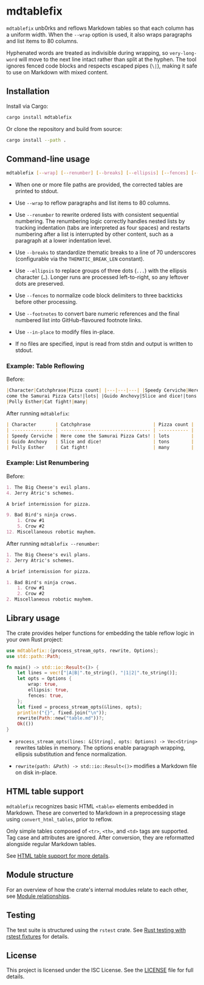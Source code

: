 # mdtablefix

`mdtablefix` unb0rks and reflows Markdown tables so that each column has a
uniform width. When the `--wrap` option is used, it also wraps paragraphs and
list items to 80 columns.

Hyphenated words are treated as indivisible during wrapping, so
`very-long-word` will move to the next line intact rather than split at the
hyphen. The tool ignores fenced code blocks and respects escaped pipes (`\|`),
making it safe to use on Markdown with mixed content.

## Installation

Install via Cargo:

```bash
cargo install mdtablefix
```

Or clone the repository and build from source:

```bash
cargo install --path .
```

## Command-line usage

```bash
mdtablefix [--wrap] [--renumber] [--breaks] [--ellipsis] [--fences] [--footnotes] [--in-place] [FILE...]
```

- When one or more file paths are provided, the corrected tables are printed to
  stdout.

- Use `--wrap` to reflow paragraphs and list items to 80 columns.

- Use `--renumber` to rewrite ordered lists with consistent sequential
  numbering. The renumbering logic correctly handles nested lists by tracking
  indentation (tabs are interpreted as four spaces) and restarts numbering
  after a list is interrupted by other content, such as a paragraph at a lower
  indentation level.

- Use `--breaks` to standardize thematic breaks to a line of 70 underscores
  (configurable via the `THEMATIC_BREAK_LEN` constant).

- Use `--ellipsis` to replace groups of three dots (`...`) with the ellipsis
  character (`…`). Longer runs are processed left-to-right, so any leftover
  dots are preserved.

- Use `--fences` to normalize code block delimiters to three backticks before
  other processing.

- Use `--footnotes` to convert bare numeric references and the final numbered
  list into GitHub-flavoured footnote links.

- Use `--in-place` to modify files in-place.

- If no files are specified, input is read from stdin and output is written to
  stdout.

### Example: Table Reflowing

Before:

```markdown
|Character|Catchphrase|Pizza count| |---|---|---| |Speedy Cerviche|Here
come the Samurai Pizza Cats!|lots| |Guido Anchovy|Slice and dice!|tons|
|Polly Esther|Cat fight!|many|
```

After running `mdtablefix`:

```markdown
| Character       | Catchphrase                       | Pizza count |
| --------------- | --------------------------------- | ----------- |
| Speedy Cerviche | Here come the Samurai Pizza Cats! | lots        |
| Guido Anchovy   | Slice and dice!                   | tons        |
| Polly Esther    | Cat fight!                        | many        |
```

### Example: List Renumbering

Before:

```markdown
1. The Big Cheese's evil plans.
4. Jerry Atric's schemes.

A brief intermission for pizza.

9. Bad Bird's ninja crows.
    1. Crow #1
    5. Crow #2
12. Miscellaneous robotic mayhem.
```

After running `mdtablefix --renumber`:

```markdown
1. The Big Cheese's evil plans.
2. Jerry Atric's schemes.

A brief intermission for pizza.

1. Bad Bird's ninja crows.
    1. Crow #1
    2. Crow #2
2. Miscellaneous robotic mayhem.
```

## Library usage

The crate provides helper functions for embedding the table reflow logic in
your own Rust project:

```rust
use mdtablefix::{process_stream_opts, rewrite, Options};
use std::path::Path;

fn main() -> std::io::Result<()> {
    let lines = vec!["|A|B|".to_string(), "|1|2|".to_string()];
    let opts = Options {
        wrap: true,
        ellipsis: true,
        fences: true,
    };
    let fixed = process_stream_opts(&lines, opts);
    println!("{}", fixed.join("\n"));
    rewrite(Path::new("table.md"))?;
    Ok(())
}
```

- `process_stream_opts(lines: &[String], opts: Options) -> Vec<String>`
  rewrites tables in memory. The options enable paragraph wrapping, ellipsis
  substitution and fence normalization.

- `rewrite(path: &Path) -> std::io::Result<()>` modifies a Markdown file on
  disk in-place.

## HTML table support

`mdtablefix` recognizes basic HTML `<table>` elements embedded in Markdown.
These are converted to Markdown in a preprocessing stage using
`convert_html_tables`, prior to reflow.

Only simple tables composed of `<tr>`, `<th>`, and `<td>` tags are supported.
Tag case and attributes are ignored. After conversion, they are reformatted
alongside regular Markdown tables.

See [HTML table support for more details](docs/html-table-support.md).

## Module structure

For an overview of how the crate's internal modules relate to each other, see
[Module relationships](docs/module-relationships.md).

## Testing

The test suite is structured using the `rstest` crate. See [Rust testing with
rstest fixtures](docs/rust-testing-with-rstest-fixtures.md) for details.

## License

This project is licensed under the ISC License. See the [LICENSE](LICENSE) file
for full details.
